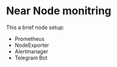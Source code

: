 # Near Node monitring 
This a brief node setup:
- Prometheus 
- NodeExporter
- Alertmanager 
- Telegram Bot
